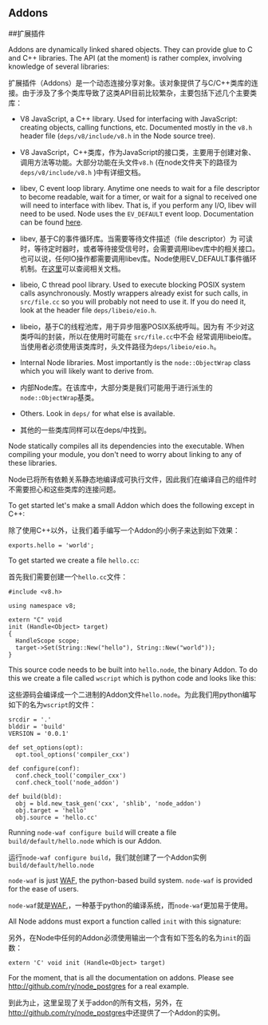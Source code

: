## Addons
##扩展插件


Addons are dynamically linked shared objects. They can provide glue to C and
C++ libraries. The API (at the moment) is rather complex, involving
knowledge of several libraries:

扩展插件（Addons）是一个动态连接分享对象。该对象提供了与C/C++类库的连接。由于涉及了多个类库导致了这类API目前比较繁杂，主要包括下述几个主要类库：

 - V8 JavaScript, a C++ library. Used for interfacing with JavaScript:
   creating objects, calling functions, etc.  Documented mostly in the
   `v8.h` header file (`deps/v8/include/v8.h` in the Node source tree).

 - V8 JavaScript，C++类库，作为JavaScript的接口类，主要用于创建对象、调用方法等功能。大部分功能在头文件`v8.h` (在node文件夹下的路径为`deps/v8/include/v8.h` )中有详细文档。

 - libev, C event loop library. Anytime one needs to wait for a file
   descriptor to become readable, wait for a timer, or wait for a signal to
   received one will need to interface with libev.  That is, if you perform
   any I/O, libev will need to be used.  Node uses the `EV_DEFAULT` event
   loop.  Documentation can be found [here](http://cvs.schmorp.de/libev/ev.html).

 - libev, 基于C的事件循环库。当需要等待文件描述（file descriptor）为
  可读时，等待定时器时，或者等待接受信号时，会需要调用libev库中的相关接口。也可以说，任何IO操作都需要调用libev库。Node使用EV_DEFAULT事件循环机制。在[这里](http://cvs.schmorp.de/libev/ev.html)可以查阅相关文档。

 - libeio, C thread pool library. Used to execute blocking POSIX system
   calls asynchronously. Mostly wrappers already exist for such calls, in
   `src/file.cc` so you will probably not need to use it. If you do need it,
   look at the header file `deps/libeio/eio.h`.

 - libeio，基于C的线程池库，用于异步阻塞POSIX系统呼叫。因为有
  不少对这类呼叫的封装，所以在使用时可能在 `src/file.cc`中不会
  经常调用libeio库。当使用者必须使用该类库时，头文件路径为`deps/libeio/eio.h`。

 - Internal Node libraries. Most importantly is the `node::ObjectWrap`
   class which you will likely want to derive from.

 - 内部Node库。在该库中，大部分类是我们可能用于进行派生的`node::ObjectWrap`基类。

 - Others. Look in `deps/` for what else is available.

 - 其他的一些类库同样可以在deps/中找到。

Node statically compiles all its dependencies into the executable. When
compiling your module, you don't need to worry about linking to any of these
libraries.

Node已将所有依赖关系静态地编译成可执行文件，因此我们在编译自己的组件时不需要担心和这些类库的连接问题。

To get started let's make a small Addon which does the following except in
C++:

除了使用C++以外，让我们着手编写一个Addon的小例子来达到如下效果：

    exports.hello = 'world';

To get started we create a file `hello.cc`:

首先我们需要创建一个`hello.cc`文件：


    #include <v8.h>

    using namespace v8;

    extern "C" void
    init (Handle<Object> target)
    {
      HandleScope scope;
      target->Set(String::New("hello"), String::New("world"));
    }

This source code needs to be built into `hello.node`, the binary Addon. To
do this we create a file called `wscript` which is python code and looks
like this:

这些源码会编译成一个二进制的Addon文件`hello.node`。为此我们用python编写如下的名为`wscript`的文件：

    srcdir = '.'
    blddir = 'build'
    VERSION = '0.0.1'

    def set_options(opt):
      opt.tool_options('compiler_cxx')

    def configure(conf):
      conf.check_tool('compiler_cxx')
      conf.check_tool('node_addon')

    def build(bld):
      obj = bld.new_task_gen('cxx', 'shlib', 'node_addon')
      obj.target = 'hello'
      obj.source = 'hello.cc'

Running `node-waf configure build` will create a file
`build/default/hello.node` which is our Addon.

运行`node-waf configure build`，我们就创建了一个Addon实例`build/default/hello.node`

`node-waf` is just [WAF](http://code.google.com/p/waf), the python-based build system. `node-waf` is
provided for the ease of users.

`node-waf`就是[WAF](http://code.google.com/p/waf),，一种基于python的编译系统，而`node-waf`更加易于使用。

All Node addons must export a function called `init` with this signature:

另外，在Node中任何的Addon必须使用输出一个含有如下签名的名为`init`的函数：

    extern 'C' void init (Handle<Object> target)

For the moment, that is all the documentation on addons. Please see
<http://github.com/ry/node_postgres> for a real example.

到此为止，这里呈现了关于addon的所有文档，另外，在<http://github.com/ry/node_postgres>中还提供了一个Addon的实例。